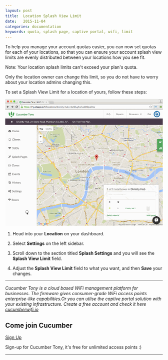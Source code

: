 ```yaml
---
layout: post
title:  Location Splash View Limit
date:   2015-11-04
categories: documentation
keywords: quota, splash page, captive portal, wifi, limit
---
```


To help you manage your account quotas easier, you can now set quotas for each of your locations, so that you can ensure your account splash view limits are evenly distributed between your locations how you see fit.

Note: Your location splash limits can't exceed your plan's quota.

Only the location owner can change this limit, so you do not have to worry about your location admins changing this.

To set a Splash View Limit for a location of yours, follow these steps:

<div class="mdl-typography--text-center">
<img src="/images/community/tutorials/location-splash-limit/location-quotas.gif">
</div>

1. Head into your **Location** on your dashboard.

2. Select **Settings** on the left sidebar.

3. Scroll down to the section titled **Splash Settings** and you will see the **Splash View Limit** field.

4. Adjust the **Splash View Limit** field to what you want, and then **Save** your changes.

<hr>

*Cucumber Tony is a cloud based WiFi management platform for businesses. The firmware gives consumer-grade WiFi access points enterprise-like capabilities.Or you can utlise the captive portal solution with your existing infrastructure. Create a free account and check it here <a href="https://cucumberwifi.io">cucumberwifi.io</a>*

<div class="mdl-typography--text-center">

<h2>Come join Cucumber</h2>

<a href="https://my.ctapp.io/#/create" class="button success">Sign Up</a><br>

<p>Sign-up for Cucumber Tony, it's free for unlimited access points :)</p>

<hr>

</div>
